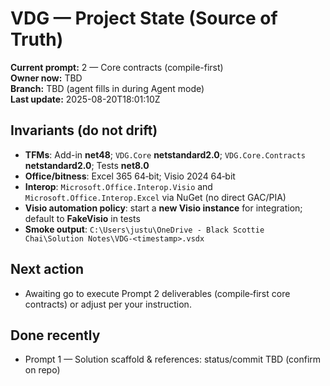 # VDG — Project State (Source of Truth)

**Current prompt:** 2 — Core contracts (compile-first)  
**Owner now:** TBD  
**Branch:** TBD (agent fills in during Agent mode)  
**Last update:** 2025-08-20T18:01:10Z

## Invariants (do not drift)
- **TFMs**: Add-in **net48**; `VDG.Core` **netstandard2.0**; `VDG.Core.Contracts` **netstandard2.0**; Tests **net8.0**
- **Office/bitness**: Excel 365 64‑bit; Visio 2024 64‑bit
- **Interop**: `Microsoft.Office.Interop.Visio` and `Microsoft.Office.Interop.Excel` via NuGet (no direct GAC/PIA)
- **Visio automation policy**: start a **new Visio instance** for integration; default to **FakeVisio** in tests
- **Smoke output**: `C:\Users\justu\OneDrive - Black Scottie Chai\Solution Notes\VDG-<timestamp>.vsdx`

## Next action
- Awaiting go to execute Prompt 2 deliverables (compile‑first core contracts) or adjust per your instruction.

## Done recently
- Prompt 1 — Solution scaffold & references: status/commit TBD (confirm on repo)

